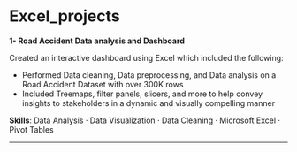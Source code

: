 # Excel_projects

**1- Road Accident Data analysis and Dashboard**

Created an interactive dashboard using Excel which included the following: 

- Performed Data cleaning, Data preprocessing, and Data analysis on a Road Accident Dataset with over 300K rows
- Included Treemaps, filter panels, slicers, and more to help convey insights to stakeholders in a dynamic and visually compelling manner
  
**Skills**: Data Analysis · Data Visualization · Data Cleaning · Microsoft Excel · Pivot Tables

-------------------------------------------------------------------------------------------------------------------------------------------------------------------------------
